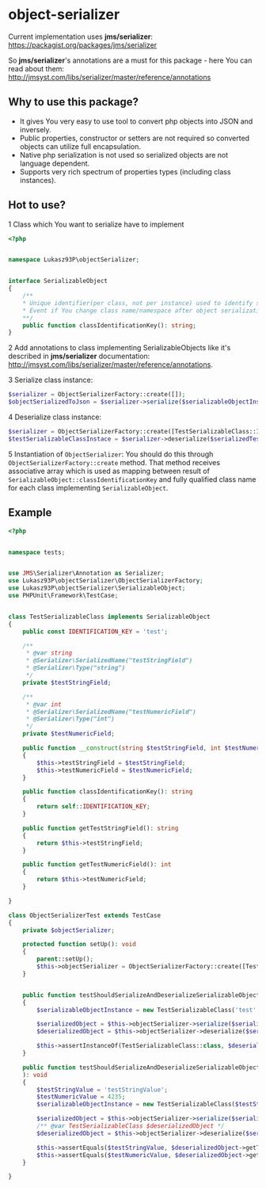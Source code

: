 # object-serializer

Current implementation uses **jms/serializer**:
https://packagist.org/packages/jms/serializer

So **jms/serializer**'s annotations are a must for this package - here You can read about them:
http://jmsyst.com/libs/serializer/master/reference/annotations

## Why to use this package?
- It gives You very easy to use tool to convert php objects into JSON and inversely.
- Public properties, constructor or setters are not required so converted objects can utilize full encapsulation.
- Native php serialization is not used so serialized objects are not language dependent.
- Supports very rich spectrum of properties types (including class instances).

## Hot to use?
1 Class which You want to serialize have to implement 
```php
<?php


namespace Lukasz93P\objectSerializer;


interface SerializableObject
{
    /**
    * Unique identifier(per class, not per instance) used to identify serialized object class
    * Event if You change class name/namespace after object serialization it still can be deserialized properly
    **/
    public function classIdentificationKey(): string;
}
```
2 Add annotations to class implementing SerializableObjects like it's described in **jms/serializer**
documentation: http://jmsyst.com/libs/serializer/master/reference/annotations.

3 Serialize class instance:
```php
$serializer = ObjectSerializerFactory::create([]);
$objectSerializedToJson = $serializer->serialize($serializableObjectInstance);
```

4 Deserialize class instance:
```php
$serializer = ObjectSerializerFactory::create([TestSerializableClass::IDENTIFICATION_KEY => TestSerializableClass::class]);
$testSerializableClassInstace = $serializer->deserialize($serializedTestSerializableClassInstance);
```

5 Instantiation of ```ObjectSerializer```:
You should do this through ```ObjectSerializerFactory::create``` method. That method receives associative array
which is used as mapping between result of ```SerializableObject::classIdentificationKey``` and fully qualified class name for each
class implementing ```SerializableObject```.

## Example
```php
<?php


namespace tests;


use JMS\Serializer\Annotation as Serializer;
use Lukasz93P\objectSerializer\ObjectSerializerFactory;
use Lukasz93P\objectSerializer\SerializableObject;
use PHPUnit\Framework\TestCase;


class TestSerializableClass implements SerializableObject
{
    public const IDENTIFICATION_KEY = 'test';

    /**
     * @var string
     * @Serializer\SerializedName("testStringField")
     * @Serializer\Type("string")
     */
    private $testStringField;

    /**
     * @var int
     * @Serializer\SerializedName("testNumericField")
     * @Serializer\Type("int")
     */
    private $testNumericField;

    public function __construct(string $testStringField, int $testNumericField)
    {
        $this->testStringField = $testStringField;
        $this->testNumericField = $testNumericField;
    }

    public function classIdentificationKey(): string
    {
        return self::IDENTIFICATION_KEY;
    }

    public function getTestStringField(): string
    {
        return $this->testStringField;
    }

    public function getTestNumericField(): int
    {
        return $this->testNumericField;
    }

}

class ObjectSerializerTest extends TestCase
{
    private $objectSerializer;

    protected function setUp(): void
    {
        parent::setUp();
        $this->objectSerializer = ObjectSerializerFactory::create([TestSerializableClass::IDENTIFICATION_KEY => TestSerializableClass::class]);
    }


    public function testShouldSerializeAndDeserializeSerializableObjectInstance(): void
    {
        $serializableObjectInstance = new TestSerializableClass('test', 1);

        $serializedObject = $this->objectSerializer->serialize($serializableObjectInstance);
        $deserializedObject = $this->objectSerializer->deserialize($serializedObject);

        $this->assertInstanceOf(TestSerializableClass::class, $deserializedObject);
    }

    public function testShouldSerializeAndDeserializeSerializableObjectInstanceWithClassFieldsRegardlessOfThoseFieldsVisibilityAndWithoutAvailableSetters(
    ): void
    {
        $testStringValue = 'testStringValue';
        $testNumericValue = 4235;
        $serializableObjectInstance = new TestSerializableClass($testStringValue, $testNumericValue);

        $serializedObject = $this->objectSerializer->serialize($serializableObjectInstance);
        /** @var TestSerializableClass $deserializedObject */
        $deserializedObject = $this->objectSerializer->deserialize($serializedObject);

        $this->assertEquals($testStringValue, $deserializedObject->getTestStringField());
        $this->assertEquals($testNumericValue, $deserializedObject->getTestNumericField());
    }

}
```

